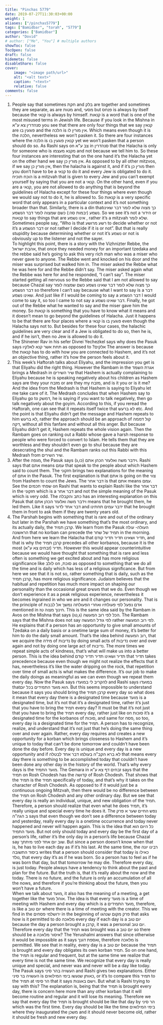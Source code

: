 ```yaml
---
title: "Pinchas 5779"
date: 2019-07-27T11:30:03+00:00
weight: 1
aliases: ["/pinchas5779"]
tags: ["Bamidbar", "torah", "5779"]
categories: ["Bamidbar"]
author: "Dovid"
# author: ["Me", "You"] # multiple authors
showToc: false
TocOpen: false
draft: false
hidemeta: false
disableShare: false
cover:
    image: "<image path/url>"
    alt: "<alt text>"
    caption: "<text>"
    relative: false
comments: false
---
```

1) People say that sometimes חקת and בלק are together and sometimes they are separate, as are מטות and, מסעי but פנחס is always by itself because the קנאי is always by himself.
קנאות is a word that is one of the most misused terms in Jewish life. Because if you look in the Mishna in סנהדרין צא ע"א you see that there are only four things that we say קנאין are פוגעין בו and the הלכה is אין מורין לו. Which means even though it is the הלכה, nevertheless we won’t pasken it. So there are four instances where the הלכה is קנאין פוגעין בו yet we won’t pasken that a person should do so. As Rashi says on צב ע"א in סנהדרין that the Halacha is only for someone who is מקנא מעצמו and not because we tell him to. So these four instances are interesting that on the one hand it’s the Halacha yet on the other hand we say אין מורין כן. As opposed to by all other mitzvos, if we say אין מורין כן, then the halacha is against it, and if it’s מורין כן then you don’t have to be a קנאי to do it and every Jew is obligated to do it. הוכח תוכיח is a mitzvah that is given to every Jew and you can’t exempt yourself by saying that you are not a קנאי. On the other hand, even if you are a קנאי, you are not allowed to do anything that is beyond the guidelines of Halacha except for these four things where even though we would say not to do it, he is allowed to. So קנאות is a very specific word that only appears in a particular context and it’s not something broader than that.
Similarly, there is a din thatכך מצוה שלא לומר דבר שאינו נשמע (יבמות סה:)  כשם שמצוה לומר דבר הנשמע. So we see it’s not a הידור or קנאות to say things that are אינו נשמע , rather it’s a mitzvah שלא לומר. Sometimes people say, “Who is that רשע מרושע to decide whether or not it’s a דבר הנשמע or not rather I decide if it is or not”. But that is really stupidity because determining whether or not it’s נשמע or not is obviously up to the listener and not the sayer.    
To highlight this point, there is a story with the Vizhnizter Rebbe, the אהבת ישראל, that once they needed money for an important tzedaka and the rebbe said he’s going to ask this very rich man who was a miser who never gave to anyone. The Rebbe went and knocked on his door and the miser was surprised but walked him in. The miser asked the Rebbe what he was here for and the Rebbe didn’t say. The miser asked again what the Rebbe was here for and he responded, “I can’t say”. The miser started getting all nervous so the Rebbe said that I am not allowed to say because Chazal say כך מצוה שלא לומר דבר שאינו נשמע כשם שמצוה לומר דבר הנשמע so therefore I can’t say because what I want to say is a דבר שאינו נשמע. And just like if I would be coming to say a דבר הנשמע I would come to say it, so too I came to not say a דבר שאינו נשמע. Finally, he got out of the Rebbe what he wanted to say and the miser gave him the money.
So קנאות is something that you have to know what it means and it doesn’t mean to go beyond the guidelines of Halacha. Just it happens to be that there are four places where a קנאי is פוגעין בו even though the Halacha says not to. But besides for these four cases, the halachic guidelines are very clear and if a Jew is obligated to do so, then he is, and if he isn’t, then no Jew is allowed to do it.   
The Shinener Rav in his sefer Divrei Yechezkel says why does the Pasuk says תחת אשר קנא לאלקיו as opposed to ?אלקים The answer is because the קנאות has to do with how you are connected to Hashem, and it’s not an objective thing, rather it’s how the person feels about it.
2) This week’s Haftorah talks about Eliyahu, and the impression you get is that Eliyahu did the right thing. However the Rambam in the אגרת השמד brings a Medrash in שיר השירים that Hashem is actually complaining to Eliyahu because he is speaking negatively about his children as Hashem says are they your מזבח or are they my מזבח, and is it you or is it me? And the idea from the Medrash is that Hashem is saying to Eliyahu let me take care of it. The Medrash concludes that when Hashem say to Eliyahu go to דמשק, he is saying if you want to talk negatively, then go talk negatively about the goyim.
According to this, if you reread the Haftorah, one can see that it repeats itself twice that לא ברעש etc. And the point is that Eliyahu didn’t get the message and Hashem repeats to him לא ברעש, rather the approach should be an approach of קול דממה דקה, without all this fanfare and without all this anger. But because Eliyahu didn’t get it, Hashem repeats the whole vision again.
Then the Rambam goes on ranking out a Rabbi whose gave a harsh response to people who were forced to convert to Islam. He tells them that they are worthless and they shouldn’t even go to shul because they are desecrating the shul and the Rambam ranks out this Rabbi with this Medrash from שיר השירים.  
 3) After the מגפה, the Pasuk says וידבר משה ואלעזר הכהן אתם (כו,ג). Rashi says that אתם means עמם that speak to the people about which Hashem said to count them. The חזקוני brings two explanations for the meaning of אתם in the Pasuk. The first explanation is that אתם is going on the צווי from Hashem to count the Jews. The דבר אחר is that אתם means עמם. See the שפתי חכמים on Rashi that wants to explain Rashi like the דבר אחר in the חזקוני which is a דבר אחר and not the simple meaning of the Pasuk which is very odd.
The כתב והקבלה has an interesting explanation on this Pasuk that וידבר משה ואלעזר הכהן אתם means that he brought them, he led them. Like it says דבר אחד לדור and ידבר עמים תחתינו that he brought them in front to ask them if they are twenty years old.
4) The Parshah begins with something that is rare and out of the ordinary but later in the Parshah we have something that’s the most ordinary, and its actually daily, the קרבן תמיד.
We learn from the Pasuk העולה- עולה הראשונה that no korban can precede the תמיד של שחר in the morning. And from here we learn the Halacha that תדיר ושאינו תדיר תדיר קודם, and that is why the קרבן תמיד precedes all other korbanos, because it is the most תדיר (זבחים צא ע"א).
However this would appear counterintuitive because we would have thought that something that is rare and less often is something we get excited about and has more religious significance like לולב on ,סוכת as opposed to something that we do all the time and is daily which has less of a religious significance. But from here we see that it is not so, rather something that is daily, such as the קרבן תמיד, has more religious significance.
Judaism believes that the habitual and repetition has much more impact on shaping our personality than the occasional great מעשים that we do. Even though we don’t experience it as a peak religious experience, nevertheless it becomes ingrained in who we are and it changes our personality. That is the principle of אדם נפעל לפי פעולתיו ואחרי הפעולתה נמשך אל לבבות mentioned in חינוך מצוה טז.
This is the same idea said by the Rambam in Avos on the Mishna that says הכל לפי רוב המעשה (ג,טו). The Rambam says that the Mishna does not say לפי גודל המעשה rather לפי רוב המעשה. He explains that if a person has an opportunity to give small amounts of Tzedaka on a daily basis or a onetime large sum of money, it’s better for him to do the daily small amount. That’s the idea behind רוב המעשה, that we acquire the מידה of נדיבות by doing small acts of נדיבות over and over again and not by doing one large act of נדיבות. The more times we repeat simple acts of kindness, that’s what will make us into a better person.
This is the idea behind תדיר ושאינו תדיר תדיר קודם that תדיר takes precedence because even though we might not realize the effects that it has, nevertheless it’s like the water dripping on the rock, that repetition over time of small acts is what makes the difference.
It’s our job to make the daily doings as meaningful as we can even though we repeat them every day. Now the Pasuk says להקריב לי במועדו and Rashi says במועדו thatהוא מועד התמידים  בכל יום. But this seems impossible to understand because it says you should bring the קרבן תמיד every day so what does it mean that every day there is a designated time because מועד is a designated time, but it’s not that it’s a designated time, rather it’s just that you have to bring the תמיד every day?
It must be that it’s not just that you have to bring the תמיד every day, rather just like on סוכות it’s a designated time for the korbanos of סוכות, and same for פסח, so too, every day is a designated time for the תמיד. A person has to recognize, realize, and understand that it’s not just that he’s doing the same thing over and over again. Rather, every day requires and creates a new opportunity for a korban which brings closeness to Hashem and it’s unique to today that can’t be done tomorrow and couldn’t have been done the day before. Every day is unique and every day is a new opportunity and if לא ברא הקב"ה בעולמו דבר אחד לבטלה that means every day there is something to be accomplished today that couldn’t have been done any other day in the history of the world. That’s why every days is the מועד התמיד.
The Gemara in זבחים דף צא ע"א says that the תמיד on Rosh Chodesh has the קדושה of Rosh Chodesh. That shows that the תמיד is the תמיד specifically of today, and that’s why it takes on the character of Rosh Chodesh. As opposed to if it would just be a continuous ongoing Mitzvah, then there would be no difference between the תמיד on Rosh Chodesh and any other ordinary day. But we see that every day is really an individual, unique, and new obligation of the תמיד.
Therefore, a person should realize that even what he does תמיד, it’s really unique and special every time he does it. The נפש החיים שער א פרק ב הגה"ה says that even though we don’t see a difference between today and yesterday, really every day is a onetime occurrence and today never happened and never will happen again. This is the idea that כל היום הוא מועד התמיד.
But not only should today and every day be the first day of a person’s life, rather it’s the only day in a person’s life because Chazal say שוב יום אחד לפני מיתתך. But since a person doesn’t know when that is, he has to live each day as if it’s his last. At the same time, the רבינו יונה ביסוד התשובה writes that a person should consider that today is כאילו נולד, that every day it’s as if he was born. So a person has to feel as if  he was born that day, but that tomorrow  he may die. Therefore every day, is just today. People always have a tendency to think about the past and plan for the future. But the truth is, that it’s really about the now and the today. There is no future, and the future is only an accumulation of all the nows, and therefore if you’re thinking about the future, then you won’t have a future.   
When we talk about מועד, it also has the meaning of a meeting, a get together like the אוהל מועד. The idea is that every מועד is a time of meeting with Hashem and every day which is a מועד התמידים, therefore, is like a יום טוב where there is a time of meeting with the creator.
This we find in the ירושלמי פסחים in the beginning of פרק מקום שנהגו that asks how is it permitted to do מלאכה every day if each day is a יום טוב because the day a person brought a קרבן, it was a personal יום טוב. Therefore every day that the תמיד was brought was a יום טוב so there should be a איסור מלאכה? The Yerushalmi answers that since otherwise it would be impossible as it says ואספת דגנך, therefore מלאכה is permitted. We see that in reality, every day is a יום טוב because the תמיד is brought and every day obligates its own korban תמיד.
So on one hand, the תמיד is regular and frequent, but at the same time we realize that every time is not the same time. We recognize that every day is really unique and special, and never was and never will be a day like today.
The Pasuk says העשויה בהר סיני and Rashi gives two explanations. Either העשויה בר סיני is כאותן שנעשו בימי המילואים, or it’s to compare this תמיד to the תמיד at הר סימי that it says וישם באגנות. But what is Rashi trying to say with this?
The explanation is, being that the תמיד is brought every day, there is concern here more than any other korban that it will become routine and regular and it will lose its meaning. Therefore we say that every day the תמיד is brought should be like that day by הר סיני which was the first time. Every day should be like the time בימי המילואים where they inaugurated the משכן and it should never become old, rather it should be fresh and new every day.
